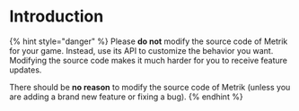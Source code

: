 # Introduction

{% hint style="danger" %}
Please **do not** modify the source code of Metrik for your game. Instead, use its API to customize the behavior you want. Modifying the source code makes it much harder for you to receive feature updates.

There should be **no reason** to modify the source code of Metrik \(unless you are adding a brand new feature or fixing a bug\).
{% endhint %}

